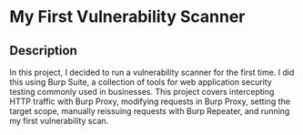 # My First Vulnerability Scanner

<h2>Description</h2>
In this project, I decided to run a vulnerability scanner for the first time. 
I did this using Burp Suite, a collection of tools for web application security testing commonly used in businesses. 
This project covers intercepting HTTP traffic with Burp Proxy, modifying requests in Burp Proxy, setting the target scope, manually reissuing requests with Burp Repeater, and running my first vulnerability scan. 
<br />
